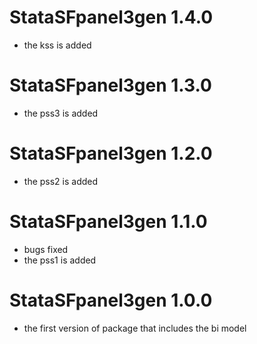 # StataSFpanel3gen 1.4.0

* the kss is added

# StataSFpanel3gen 1.3.0

* the pss3 is added

# StataSFpanel3gen 1.2.0

* the pss2 is added

# StataSFpanel3gen 1.1.0

* bugs fixed
* the pss1 is added

# StataSFpanel3gen 1.0.0

* the first version of package that includes the bi model
